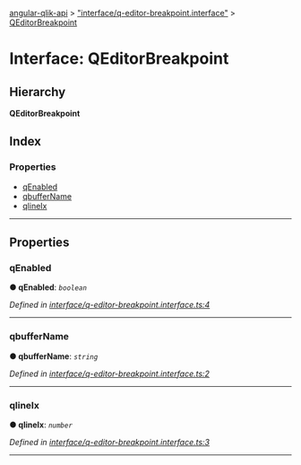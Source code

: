 [angular-qlik-api](../README.md) > ["interface/q-editor-breakpoint.interface"](../modules/_interface_q_editor_breakpoint_interface_.md) > [QEditorBreakpoint](../interfaces/_interface_q_editor_breakpoint_interface_.qeditorbreakpoint.md)

# Interface: QEditorBreakpoint

## Hierarchy

**QEditorBreakpoint**

## Index

### Properties

* [qEnabled](_interface_q_editor_breakpoint_interface_.qeditorbreakpoint.md#qenabled)
* [qbufferName](_interface_q_editor_breakpoint_interface_.qeditorbreakpoint.md#qbuffername)
* [qlineIx](_interface_q_editor_breakpoint_interface_.qeditorbreakpoint.md#qlineix)

---

## Properties

<a id="qenabled"></a>

###  qEnabled

**● qEnabled**: *`boolean`*

*Defined in [interface/q-editor-breakpoint.interface.ts:4](https://github.com/goekaypamuk/angular-qlik-api/blob/be30617/src/interface/q-editor-breakpoint.interface.ts#L4)*

___
<a id="qbuffername"></a>

###  qbufferName

**● qbufferName**: *`string`*

*Defined in [interface/q-editor-breakpoint.interface.ts:2](https://github.com/goekaypamuk/angular-qlik-api/blob/be30617/src/interface/q-editor-breakpoint.interface.ts#L2)*

___
<a id="qlineix"></a>

###  qlineIx

**● qlineIx**: *`number`*

*Defined in [interface/q-editor-breakpoint.interface.ts:3](https://github.com/goekaypamuk/angular-qlik-api/blob/be30617/src/interface/q-editor-breakpoint.interface.ts#L3)*

___

